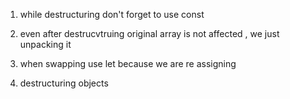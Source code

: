 1. while destructuring don't forget to use const

2) even after destrucvtruing original array is not affected , we just unpacking it

3) when swapping use let because we are re assigning

4) destructuring objects
